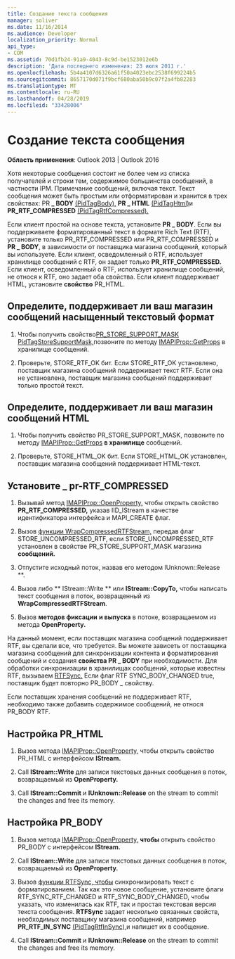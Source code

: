 ```yaml
---
title: Создание текста сообщения
manager: soliver
ms.date: 11/16/2014
ms.audience: Developer
localization_priority: Normal
api_type:
- COM
ms.assetid: 70d1fb24-91a9-4043-8c9d-be1523012e6b
description: 'Дата последнего изменения: 23 июля 2011 г.'
ms.openlocfilehash: 5b4a4107d6326a61f50a4023ebc2538f699224b5
ms.sourcegitcommit: 8657170d071f9bcf680aba50b9c07f2a4fb82283
ms.translationtype: MT
ms.contentlocale: ru-RU
ms.lasthandoff: 04/28/2019
ms.locfileid: "33428006"
---
```

# <a name="creating-message-text"></a>Создание текста сообщения

**Область применения**: Outlook 2013 | Outlook 2016 
  
Хотя некоторые сообщения состоит не более чем из списка получателей и строки тем, содержимое большинства сообщений, в частности IPM. Примечание сообщений, включая текст. Текст сообщения может быть простым или отформатирован и хранится в трех свойствах: PR **\_ BODY** [(PidTagBody),](pidtagbody-canonical-property.md) **PR \_ HTML** [(PidTagHtml)](pidtaghtml-canonical-property.md)и **PR_RTF_COMPRESSED** [(PidTagRtfCompressed).](pidtagrtfcompressed-canonical-property.md) 

Если клиент простой на основе текста, установите **PR \_ BODY**. Если вы поддерживаете форматированный текст в формате Rich Text (RTF), установите только PR_RTF_COMPRESSED или PR_RTF_COMPRESSED и **PR \_ BODY**, в зависимости от поставщика магазина сообщений, который вы используете.   Если клиент, осведомленный о RTF, использует хранилище сообщений с RTF, он задает только **PR_RTF_COMPRESSED.** Если клиент, осведомленный о RTF, использует хранилище сообщений, не относя к RTF, оно задает оба свойства. Если клиент поддерживает HTML, установите **свойство** PR_HTML. 
  
## <a name="determine-whether-your-message-store-supports-rich-text-format"></a>Определите, поддерживает ли ваш магазин сообщений насыщенный текстовый формат
  
1. Чтобы получить свойство[PR_STORE_SUPPORT_MASK PidTagStoreSupportMask,](pidtagstoresupportmask-canonical-property.md)позвоните по методу [IMAPIProp::GetProps](imapiprop-getprops.md) в хранилище сообщений. 
    
2. Проверьте, STORE_RTF_OK бит. Если STORE_RTF_OK установлено, поставщик магазина сообщений поддерживает текст RTF. Если она не установлена, поставщик магазина сообщений поддерживает только простой текст.
    
## <a name="determine-whether-your-message-store-supports-html"></a>Определите, поддерживает ли ваш магазин сообщений HTML
  
1. Чтобы получить свойство PR_STORE_SUPPORT_MASK, позвоните по методу [IMAPIProp::GetProps](imapiprop-getprops.md) **в хранилище** сообщений. 
    
2. Проверьте, STORE_HTML_OK бит. Если STORE_HTML_OK установлен, поставщик магазина сообщений поддерживает HTML-текст. 
    
## <a name="set-pr_rtf_compressed"></a>Установите \_ pr-RTF_COMPRESSED
  
1. Вызывай метод [IMAPIProp::OpenProperty,](imapiprop-openproperty.md) чтобы открыть свойство **PR_RTF_COMPRESSED,** указав IID_IStream в качестве идентификатора интерфейса и MAPI_CREATE флаг. 
    
2. Вызов [функции WrapCompressedRTFStream,](wrapcompressedrtfstream.md) передав флаг STORE_UNCOMPRESSED_RTF, если STORE_UNCOMPRESSED_RTF установлен в свойстве PR_STORE_SUPPORT_MASK магазина **сообщений.** 
    
3. Отпустите исходный поток, назвав его методом IUnknown::Release **. 
    
4. Вызов либо ** IStream::Write ** или **IStream::CopyTo,** чтобы написать текст сообщения в поток, возвращенный из **WrapCompressedRTFStream**.
    
5. Вызов **методов фиксации** **и выпуска** в потоке, возвращаемом из метода **OpenProperty.** 
    
На данный момент, если поставщик магазина сообщений поддерживает RTF, вы сделали все, что требуется. Вы можете зависеть от поставщика магазина сообщений для синхронизации контента и форматирования сообщений и создания **свойства PR \_ BODY** при необходимости. Для обработки синхронизации в хранилищах сообщений, которые известны RTF, вызываем [RTFSync.](rtfsync.md) Если флаг RTF SYNC_BODY_CHANGED true, поставщик будет повторно PR_BODY \_ свойству.  
  
Если поставщик хранения сообщений не поддерживает RTF, необходимо также добавить содержимое  сообщений, не относя PR_BODY RTF. 
  
## <a name="set-pr_html"></a>Настройка PR_HTML
  
1. Вызов метода [IMAPIProp::OpenProperty,](imapiprop-openproperty.md)  чтобы открыть свойство PR_HTML с интерфейсом **IStream.** 
    
2. Call **IStream::Write** для записи текстовых данных сообщения в поток, возвращаемый из **OpenProperty.** 
    
3. Call **IStream::Commit** и **IUnknown::Release** on the stream to commit the changes and free its memory. 
    
## <a name="set-pr_body"></a>Настройка PR_BODY
  
1. Вызов метода [IMAPIProp::OpenProperty,](imapiprop-openproperty.md) **чтобы** открыть свойство PR_BODY с интерфейсом **IStream.** 
    
2. Call **IStream::Write** для записи текстовых данных сообщения в поток, возвращаемый из **OpenProperty.** 
    
3. Вызов [функции RTFSync, чтобы](rtfsync.md) синхронизировать текст с форматированием. Так как это новое сообщение, установите флаги RTF_SYNC_RTF_CHANGED и RTF_SYNC_BODY_CHANGED, чтобы указать, что изменилась как RTF, так и простая текстовая версия текста сообщения. **RTFSync** задает несколько связанных свойств, необходимых поставщику магазина сообщений, например **PR_RTF_IN_SYNC** [(PidTagRtfInSync),](pidtagrtfinsync-canonical-property.md)и напишет их в сообщение.
    
4. Call **IStream::Commit** и **IUnknown::Release** on the stream to commit the changes and free its memory. 
    

